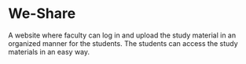 # We-Share

A website where faculty can log in and upload the study material in an
organized manner for the students. The students can access the study
materials in an easy way.


